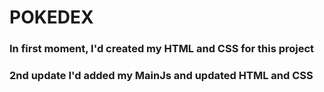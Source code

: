 # POKEDEX

### In first moment, I'd created my HTML and CSS for this project

### 2nd update I'd added my MainJs and updated HTML and CSS
